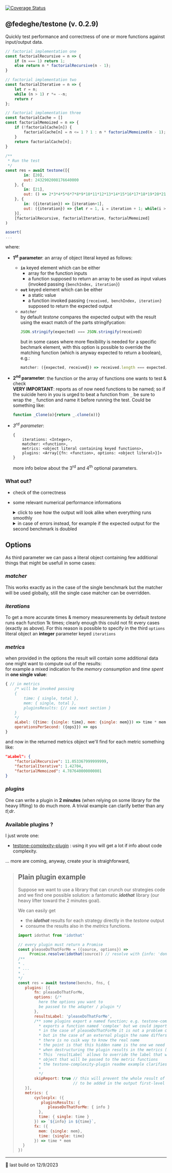 [![Coverage Status](https://coveralls.io/repos/github/fedeghe/testone/badge.svg?branch=master)](https://coveralls.io/github/fedeghe/testone?branch=master)
## @fedeghe/testone (v. 0.2.9)

Quickly test performance and correctness of one or more functions against input/output data.  

``` js  
// factorial implementation one
const factorialRecursive = n => {
    if (n === 1) return 1;
    else return n * factorialRecursive(n - 1);
}

// factorial implementation two
const factorialIterative = n => {
    let r = n;
    while (n > 1) r *= --n;
    return r
};

// factorial implementation three
const factorialCache = []
const factorialMemoized = n => {
    if (!factorialCache[n]) {
  	    factorialCache[n] = n <= 1 ? 1 : n * factorialMemoized(n - 1);
    }
    return factorialCache[n];
}
 
/**
 * Run the test
 */
const res = await testone([{
        in: [20],
        out: 2432902008176640000
    }, {
        in: [21],
        out: () => 2*3*4*5*6*7*8*9*10*11*12*13*14*15*16*17*18*19*20*21
    }, {
        in: ({iteration}) => [iteration+1],
        out: ({iteration}) => {let r = 1, i = iteration + 1; while(i > 0)r *= i--; return r;}
    }],
    [factorialRecursive, factorialIterative, factorialMemoized]
)

assert(
...
```
where:
- **1<sup>st</sup> parameter**: an array of object literal keyed as follows:  
    - **`in`** keyed element which can be either
        - array for the function inputs 
        - a function supposed to return an array to be used as input values (invoked passing `{benchIndex, iteration}`)
    - **`out`** keyed element which can be either
        - a static value  
        - a function invoked passing `{received, benchIndex, iteration}` supposed to return the expected output
    - _`matcher`_   
        by default _testone_ compares the expected output with the result using the exact match of the parts stringifycation:  
        ``` js
        JSON.stringify(expected) === JSON.stringify(received)
        ```   
        but in some cases where more flexibility is needed for a specific bechmark element, with this option is possible to override the matching function (which is anyway expected to return a boolean), e.g.:
        ``` js
        matcher: ({expected, received}) => received.length === expected.length 
        ```  

- **2<sup>nd</sup> parameter**: the function or the array of functions one wants to test & check  
    **VERY IMPORTANT**: reports as of now need functions to be named; so if the suicide hero in you is urged to beat a function from `_` be sure to wrap the `_` function and name it before running the test. Could be something like:
    ``` js
    function _Clone(o){return _.clone(o))}
    ```
- _3<sup>rd</sup> parameter_:  
    ```
    {
        iterations: <Integer>,
        matcher: <function>,
        metrics: <object literal containing keyed functions>,
        plugins: <Array[{fn: <function>, options: <object literal>}]>
    }  
    ```
    more info below about the 3<sup>rd</sup> and 4<sup>th</sup> optional parameters.


### What out?  
- check of the correctness
- some relevant numerical performance informations

    <details>
    <summary>click to see how the output will look alike when everything runs smoothly</summary>

    ``` js  
    {
        "times": {
            "factorialRecursive": {
                "raw": {
                    "single": 0.0028,
                    "total": 28
                },
                "withLabel": {
                    "single": "2.8 µs",
                    "total": "28 ms"
                }
            },
            "factorialIterative": {
                "raw": {
                    "single": 0.0007,
                    "total": 7
                },
                "withLabel": {
                    "single": "700 ns",
                    "total": "7 ms"
                }
            },
            "factorialMemoized": {
                "raw": {
                    "single": 0.0006,
                    "total": 6
                },
                "withLabel": {
                    "single": "600 ns",
                    "total": "6 ms"
                }
            }
        },
        "mem": {
            "factorialRecursive": {
                "raw": {
                    "single": 101.2392,
                    "total": 1012392
                },
                "withLabel": {
                    "single": "101.2392 B",
                    "total": "988.6641 KB"
                }
            },
            "factorialIterative": {
                "raw": {
                    "single": 81.624,
                    "total": 816240
                },
                "withLabel": {
                    "single": "81.624 B",
                    "total": "797.1094 KB"
                }
            },
            "factorialMemoized": {
                "raw": {
                    "single": 114.0096,
                    "total": 1140096
                },
                "withLabel": {
                    "single": "114.0096 B",
                    "total": "1.0873 MB"
                }
            }
        },
        "ops": {
            "factorialRecursive": 357142.85714285716,
            "factorialIterative": 1428571.4285714286,
            "factorialMemoized": 1666666.6666666667
        },
        "passing": true,
        "report": {
            "factorialRecursive": true,
            "factorialIterative": true,
            "factorialMemoized": true
        },
        "metrics": null,
        "pluginsResults": {}
    }
    ```
    </details>

    <details>
    <summary>in case of errors instead, for example if the expected output for the second benchmark is doubled</summary>

    ``` js  
    {
        "times": {},
        "mem": {},
        "ops": {},
        "passing": false,
        "report": {
            "factorialRecursive": [
                {
                    "passing": true,
                    "time": 6
                },
                {
                    "passing": false,
                    "time": 0,
                    "err": {
                    "ioIndex": 1,
                    "received": 51090942171709440000,
                    "expected": 4865804016353280000
                    }
                },
                {
                    "passing": true,
                    "time": 7
                }
            ],
            "factorialIterative": [
                {
                    "passing": true,
                    "time": 4
                },
                {
                    "passing": false,
                    "time": 0,
                    "err": {
                    "ioIndex": 1,
                    "received": 51090942171709440000,
                    "expected": 4865804016353280000
                    }
                },
                {
                    "passing": true,
                    "time": 0
                }
            ],
            "factorialMemoized": [
                {
                    "passing": true,
                    "time": 1
                },
                {
                    "passing": false,
                    "time": 0,
                    "err": {
                    "ioIndex": 1,
                    "received": 51090942171709440000,
                    "expected": 4865804016353280000
                    }
                },
                {
                    "passing": true,
                    "time": 4
                }
            ]
        },
        "metrics": null,
        "pluginsResults": {}
    }
    ```
    </details>  


## Options  
As third parameter we can pass a literal object containing few additional things that might be usefull in some cases: 

### _**matcher**_  
This works exactly as in the case of the single benchmark but the matcher will be used globally, still the single case matcher can be overridden.
### _**iterations**_  
To get a more accurate times & memory measurerements by default _testone_ runs each function 1k times; clearly enough this could not fit every cases (exactly as above). 
For this reason is possible to specify in the third `options` literal object an **integer** parameter keyed `iterations`

### _**metrics**_  
when provided in the options the result will contain some additional data one might want to compute out of the results:  
for example a mixed indication fo the _memory consumption_ and _time spent_ in **one single value**:

``` js
{ // in metrics
    /* will be invoked passing 
    {
        time: { single, total },
        mem: { single, total },
        pluginsResults: {// see next section }
    }
    */
    aLabel: ({time: {single: time}, mem: {single: mem}}) => time * mem
    operationsPerSecond: ({ops}}) => ops
}
```
and now in the returned metrics object we'll find for each metric something like:
``` json
"aLabel": {
    "factorialRecursive": 11.053367999999999,
    "factorialIterative": 1.42704,
    "factorialMemoized": 4.787640000000001
}
```

### _**plugins**_  
One can write a plugin in **2 minutes** (when relying on some library for the heavy lifting) to do much more. A trivial example can clarify better than any _tl;dr_.

### Available plugins ? 
I just wrote one: 
- [testone-complexity-plugin](https://www.npmjs.com/package/testone-complexity-plugin) : using it you will get a lot if info about code complexity.

... more are coming, anyway, create your is straighforward, 


> ## Plain plugin example  
> 
> Suppose we want to use a library that can crunch our strategies code and we find one possible solution: a fantomatic  _**idothat**_ library (our heavy lifter toward the 2 minutes goal).  
> 
> We can easily get 
> - the _**idothat**_ results for each strategy directly in the _testone_ output  
> - consume the results also in the _metrics_ functions.  
>  ``` js
> import idothat from 'idothat'
>
> // every plugin must return a Promise
> const pleaseDoThatForMe = ({source, options}) =>
>       Promise.resolve(idothat(source)) // resolve with {info: 'done'}
> /**
>  * .
>  * ...
>  * .
>  */
> const res = await testone(benchs, fns, {
>     plugins: [{
>         fn: pleaseDoThatForMe,
>         options: {/*
>           here the options you want to
>           be passed to the adapter / plugin */
>         },
>         resultsLabel: 'pleaseDoThatForMe', 
>         /** some plugins export a named function; e.g. testone-complexity-plugin
>           * exports a function named 'complex' but we could import is with another name
>           * in the case of pleaseDoThatForMe it is not a problem cause it is the real name
>           * but in the case of an external plugin the name differs and
>           * there is no cuik way to know the real name
>           * the point is that this hidden name is the one we need to know
>           * when destructuring the plugin results in the metrics (inside pluginsResults).
>           * This `resultLabel` allows to override the label that will be used shaping the 
>           * object that will be passed to the metric functions 
>           * the testone-complexity-plugin readme example clarifies that better
>           *
>           */
>         skipReport: true // this will prevent the whole result of the plugin
>                          // to be added in the output first-level pluginsResults
>     }],
>     metrics: {
>         cyclocplx: ({
>            pluginsResults: {
>               pleaseDoThatForMe: { info }
>           },
>           time: { single: time }
>         }) => `${info} in ${time}`,
>         fx: ({
>           mem: {single: mem},
>           time: {single: time}
>         }) => time * mem            
>    }
> })
> ```  
>

---

🤟 last build on 12/9/2023  
